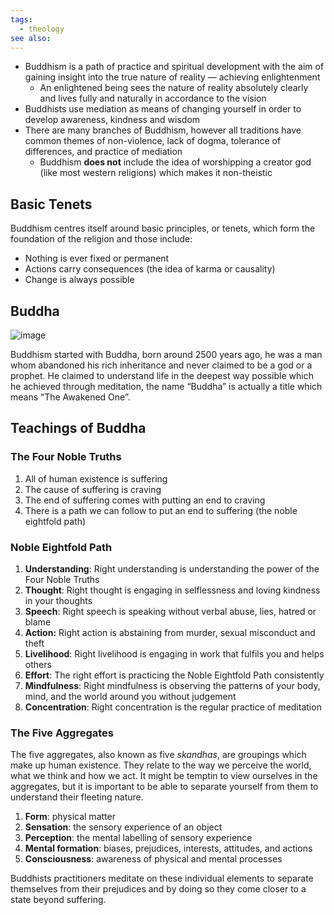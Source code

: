 ```yaml
---
tags:
  - theology
see also:
---
```

- Buddhism is a path of practice and spiritual development with the aim of gaining insight into the true nature of reality — achieving enlightenment
  - An enlightened being sees the nature of reality absolutely clearly and lives fully and naturally in accordance to the vision
- Buddhists use mediation as means of changing yourself in order to develop awareness, kindness and wisdom
- There are many branches of Buddhism, however all traditions have common themes of non-violence, lack of dogma, tolerance of differences, and practice of mediation
  - Buddhism **does not** include the idea of worshipping a creator god (like most western religions) which makes it non-theistic

## Basic Tenets

Buddhism centres itself around basic principles, or tenets, which form the foundation of the religion and those include:

- Nothing is ever fixed or permanent
- Actions carry consequences (the idea of karma or causality)
- Change is always possible

## Buddha

![image](https://images.unsplash.com/photo-1550141627-edb66a32a2eb?crop=entropy&cs=tinysrgb&fit=max&fm=jpg&ixid=MnwxNDIyNzR8MHwxfHNlYXJjaHwxMXx8YnVkZGhhfGVufDB8fHx8MTYxODA0ODUwMA&ixlib=rb-1.2.1&q=80&w=1080)

Buddhism started with Buddha, born around 2500 years ago, he was a man whom abandoned his rich inheritance and never claimed to be a god or a prophet. He claimed to understand life in the deepest way possible which he achieved through meditation, the name “Buddha” is actually a title which means “The Awakened One”.

## Teachings of Buddha

### The Four Noble Truths

1. All of human existence is suffering
2. The cause of suffering is craving
3. The end of suffering comes with putting an end to craving
4. There is a path we can follow to put an end to suffering (the noble eightfold path)

### Noble Eightfold Path

1. **Understanding**: Right understanding is understanding the power of the Four Noble Truths
2. **Thought**: Right thought is engaging in selflessness and loving kindness in your thoughts
3. **Speech**: Right speech is speaking without verbal abuse, lies, hatred or blame
4. **Action:** Right action is abstaining from murder, sexual misconduct and theft
5. **Livelihood**: Right livelihood is engaging in work that fulfils you and helps others
6. **Effort**: The right effort is practicing the Noble Eightfold Path consistently
7. **Mindfulness**: Right mindfulness is observing the patterns of your body, mind, and the world around you without judgement
8. **Concentration**: Right concentration is the regular practice of meditation

### The Five Aggregates

The five aggregates, also known as five _skandhas_, are groupings which make up human existence. They relate to the way we perceive the world, what we think and how we act. It might be temptin to view ourselves in the aggregates, but it is important to be able to separate yourself from them to understand their fleeting nature.

1. **Form**: physical matter
2. **Sensation**: the sensory experience of an object
3. **Perception**: the mental labelling of sensory experience
4. **Mental formation**: biases, prejudices, interests, attitudes, and actions
5. **Consciousness**: awareness of physical and mental processes

Buddhists practitioners meditate on these individual elements to separate themselves from their prejudices and by doing so they come closer to a state beyond suffering.
